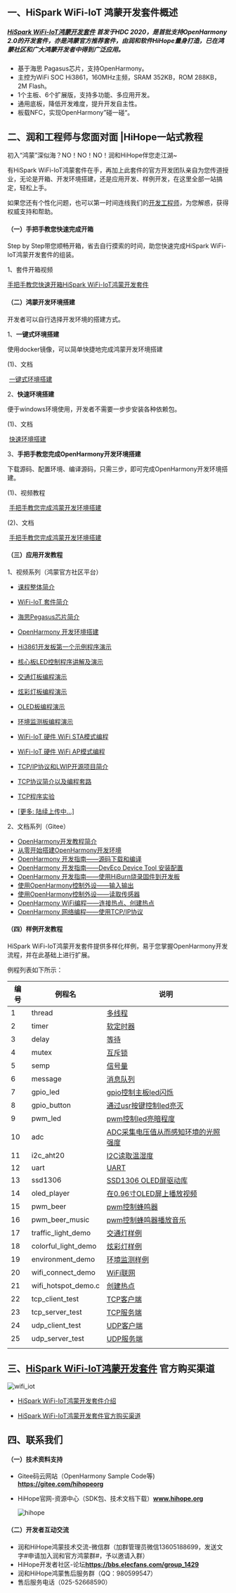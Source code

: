 ## 一、HiSpark WiFi-IoT 鸿蒙开发套件概述

##### [HiSpark WiFi-IoT鸿蒙开发套件](https://item.taobao.com/item.htm?spm=a1z10.1-c-s.w5003-23341819265.1.bf644a82Da9PZK&id=622343426064&scene=taobao_shop) 首发于HDC 2020，是首批支持OpenHarmony 2.0的开发套件，亦是鸿蒙官方推荐套件，由润和软件HiHope量身打造，已在鸿蒙社区和广大鸿蒙开发者中得到广泛应用。

* 基于海思 Pagasus芯片，支持OpenHarmony。
* 主控为WiFi SOC Hi3861，160MHz主频，SRAM 352KB，ROM 288KB，2M Flash。
* 1个主板、6个扩展版，支持多功能、多应用开发。
* 通用底板，降低开发难度，提升开发自主性。
* 板载NFC，实现OpenHarmony”碰一碰“。

## 二、润和工程师与您面对面 |HiHope一站式教程

初入“鸿蒙”深似海？NO！NO！NO！润和HiHope伴您走江湖~

有HiSpark WiFi-IoT鸿蒙套件在手，再加上此套件的官方开发团队亲自为您传道授业，无论是开箱、开发环境搭建，还是应用开发、样例开发，在这里全部一站搞定，轻松上手。

如果您还有个性化问题，也可以第一时间连线我们的[开发工程师](https://bbs.elecfans.com/group_1429)，为您解惑，获得权威支持和帮助。

#### （一）手把手教您快速完成开箱

Step by Step带您顺畅开箱，省去自行摸索的时间，助您快速完成HiSpark WiFi-IoT鸿蒙开发套件的组装。

1、套件开箱视频

[手把手教您快速开箱HiSpark WiFi-IoT鸿蒙开发套件](https://www.bilibili.com/video/BV1Sa4y1L78o?from=search&seid=15781732748881430523)

#### （二）鸿蒙开发环境搭建

开发者可以自行选择开发环境的搭建方式。

1、**一键式环境搭建**

使用docker镜像，可以简单快捷地完成鸿蒙开发环境搭建

(1)、文档

​      [一键式环境搭建](https://gitee.com/hihopeorg/hispark-hm-pegasus/blob/master/docs/QuickStart/hos_docker_environment.md)

2、**快速环境搭建**

便于windows环境使用，开发者不需要一步步安装各种依赖包。

(1)、文档

​       [快速环境搭建](https://gitee.com/hihopeorg/hispark-hm-pegasus/blob/master/docs/QuickStart/hos_vmware_environment.md)

3、**手把手教您完成OpenHarmony开发环境搭建**

下载源码、配置环境、编译源码，只需三步，即可完成OpenHarmony开发环境搭建。

(1)、视频教程

​      [手把手教您完成鸿蒙开发环境搭建](https://developer.huaweiuniversity.com/portal/courses/HuaweiX+CBGHWDCN134/about?source=hwdev)

(2)、文档

​      [手把手教您完成鸿蒙开发环境搭建](https://gitee.com/hihopeorg/hispark-hm-pegasus/blob/master/docs/QuickStart/hos_source_code_download_and_compile.md)

#### （三）应用开发教程

1、视频系列（鸿蒙官方社区平台）

* [课程整体简介](https://edu.51cto.com/center/course/lesson/index?id=657752)
* [WiFi-IoT 套件简介](https://edu.51cto.com/center/course/lesson/index?id=657754)
* [海思Pegasus芯片简介](https://edu.51cto.com/center/course/lesson/index?id=657753)
* [OpenHarmony 开发环境搭建](https://edu.51cto.com/center/course/lesson/index?id=657751)
* [Hi3861开发板第一个示例程序演示](https://edu.51cto.com/center/course/lesson/index?id=657750)
* [核心板LED控制程序讲解及演示](https://edu.51cto.com/center/course/lesson/index?id=657749)
* [交通灯板编程演示](https://edu.51cto.com/center/course/lesson/index?id=657748)
* [炫彩灯板编程演示](https://edu.51cto.com/center/course/lesson/index?id=657747)
* [OLED板编程演示](https://edu.51cto.com/center/course/lesson/index?id=657746)
* [环境监测板编程演示](https://edu.51cto.com/center/course/lesson/index?id=657745)
* [WiFi-IoT 硬件 WiFi  STA模式编程](https://edu.51cto.com/center/course/lesson/index?id=689780)
* [WiFi-IoT 硬件 WiFi AP模式编程](https://edu.51cto.com/center/course/lesson/index?id=689972)
* [TCP/IP协议和LWIP开源项目简介](https://edu.51cto.com/center/course/lesson/index?id=689971)
* [TCP协议简介以及编程套路](https://edu.51cto.com/center/course/lesson/index?id=690493)
* [TCP程序实验](https://edu.51cto.com/center/course/lesson/index?id=690492)

* [[更多: 陆续上传中...]](https://edu.51cto.com/course/25739.html)

2、文档系列（Gitee）

-   [OpenHarmony开发教程简介](https://gitee.com/hihopeorg/HarmonyOS-IoT-Application-Development/tree/master)
-   [从零开始搭建OpenHarmony开发环境](https://gitee.com/hihopeorg/HarmonyOS-IoT-Application-Development/blob/master/01_envsetup/README.md)
-   [OpenHarmony 开发指南——源码下载和编译](https://gitee.com/hihopeorg/HarmonyOS-IoT-Application-Development/blob/master/01_envsetup/hos_source_code_download_and_compile.md)
-   [OpenHarmony 开发指南——DevEco Device Tool 安装配置](https://gitee.com/hihopeorg/HarmonyOS-IoT-Application-Development/blob/master/01_envsetup/hos_deveco_device_tool_install.md)
-   [OpenHarmony 开发指南——使用HiBurn烧录固件到开发板](https://gitee.com/hihopeorg/HarmonyOS-IoT-Application-Development/blob/master/01_envsetup/hos_use_hiburn_download_firmware.md)
-   [使用OpenHarmony控制外设——输入输出](https://gitee.com/hihopeorg/HarmonyOS-IoT-Application-Development/blob/master/02_device_control/README.md)
-   [使用OpenHarmony控制外设——读取传感器](https://gitee.com/hihopeorg/HarmonyOS-IoT-Application-Development/blob/master/03_sensing/README.md)
-   [OpenHarmony WiFi编程——连接热点、创建热点](https://gitee.com/hihopeorg/HarmonyOS-IoT-Application-Development/blob/master/04_wifi/README.md)
-   [OpenHarmony 网络编程——使用TCP/IP协议](https://gitee.com/hihopeorg/HarmonyOS-IoT-Application-Development/blob/master/05_network/README.md)


#### （四）样例开发教程

HiSpark WiFi-IoT鸿蒙开发套件提供多样化样例，易于您掌握OpenHarmony开发流程，并在此基础上进行扩展。

例程列表如下所示：

| 编号 | 例程名              | 说明         |
| ---- | ------ | ---------------- |
| 1   | thread | [多线程](https://gitee.com/hihopeorg/hispark-hm-pegasus/tree/master/sample/00_thread) |
| 2   | timer | [软定时器](https://gitee.com/hihopeorg/hispark-hm-pegasus/tree/master/sample/01_timer) |
| 3   | delay | [等待](https://gitee.com/hihopeorg/hispark-hm-pegasus/tree/master/sample/02_delay) |
| 4   | mutex | [互斥锁](https://gitee.com/hihopeorg/hispark-hm-pegasus/tree/master/sample/03_mutex) |
| 5   | semp | [信号量](https://gitee.com/hihopeorg/hispark-hm-pegasus/tree/master/sample/04_semaphore) |
| 6   | message | [消息队列](https://gitee.com/hihopeorg/hispark-hm-pegasus/tree/master/sample/05_message) |
| 7   | gpio_led | [gpio控制主板led闪烁](https://gitee.com/hihopeorg/hispark-hm-pegasus/tree/master/sample/06_gpioled) |
| 8   | gpio_button | [通过usr按键控制led亮灭](https://gitee.com/hihopeorg/hispark-hm-pegasus/tree/master/sample/07_gpiobutton) |
| 9   | pwm_led | [pwm控制led亮暗程度](https://gitee.com/hihopeorg/hispark-hm-pegasus/tree/master/sample/08_pwmled) |
| 10  | adc | [ADC采集电压值从而感知环境的光照强度](https://gitee.com/hihopeorg/hispark-hm-pegasus/tree/master/sample/09_adc) |
| 11  | i2c_aht20 | [I2C读取温湿度](https://gitee.com/hihopeorg/hispark-hm-pegasus/tree/master/sample/10_i2caht20) |
| 12  | uart | [UART](https://gitee.com/hihopeorg/hispark-hm-pegasus/tree/master/sample/11_uart) |
| 13  | ssd1306 | [SSD1306 OLED屏驱动库](https://gitee.com/hihopeorg/hispark-hm-pegasus/tree/master/sample/12_ssd1306) |
| 14  | oled_player | [在0.96寸OLED屏上播放视频](https://gitee.com/hihopeorg/hispark-hm-pegasus/tree/master/sample/13_oledplayer) |
| 15  | pwm_beer | [pwm控制蜂鸣器](https://gitee.com/hihopeorg/hispark-hm-pegasus/tree/master/sample/14_pwmbeer) |
| 16  | pwm_beer_music | [pwm控制蜂鸣器播放音乐](https://gitee.com/hihopeorg/hispark-hm-pegasus/tree/master/sample/15_pwmbeermusic) |
| 17  | traffic_light_demo | [交通灯样例](https://gitee.com/hihopeorg/hispark-hm-pegasus/tree/master/sample/16_trafficlight) |
| 18  | colorful_light_demo | [炫彩灯样例](https://gitee.com/hihopeorg/hispark-hm-pegasus/tree/master/sample/17_colorfullight) |
| 19  | environment_demo | [环境监测样例](https://gitee.com/hihopeorg/hispark-hm-pegasus/tree/master/sample/18_environment) |
| 20  | wifi_connect_demo | [WiFi联网](https://gitee.com/hihopeorg/hispark-hm-pegasus/tree/master/sample/19_wificonnect) |
| 21  | wifi_hotspot_demo.c | [创建热点](https://gitee.com/hihopeorg/hispark-hm-pegasus/tree/master/sample/20_wifihotspot) |
| 22  | tcp_client_test | [TCP客户端](https://gitee.com/hihopeorg/hispark-hm-pegasus/tree/master/sample/21_tcpclient) |
| 23  | tcp_server_test | [TCP服务端](https://gitee.com/hihopeorg/hispark-hm-pegasus/tree/master/sample/22_tcpserver) |
| 24  | udp_client_test     | [UDP客户端](https://gitee.com/hihopeorg/hispark-hm-pegasus/tree/master/sample/23_udpclient) |
|25|udp_server_test|[UDP服务端](https://gitee.com/hihopeorg/hispark-hm-pegasus/tree/master/sample/24_udpserver)|
||||



## 三、[HiSpark WiFi-IoT鸿蒙开发套件](https://item.taobao.com/item.htm?spm=a1z10.1-c-s.w5003-23341819265.1.bf644a82Da9PZK&id=622343426064&scene=taobao_shop) 官方购买渠道

![wifi_iot](https://gitee.com/hihopeorg/hispark-hm-pegasus/raw/master/docs/figures/wifi_iot.png)

- [HiSpark WiFi-IoT鸿蒙开发套件介绍](http://www.hihope.org/pro/pro1.aspx?mtt=8)

- [HiSpark WiFi-IoT鸿蒙开发套件官方购买渠道](https://item.taobao.com/item.htm?spm=a1z10.1-c-s.w5003-23341861125.3.383b4a82wiKJEK&id=622343426064&scene=taobao_shop)

## 四、联系我们

#### （一）技术资料支持

- Gitee码云网站（OpenHarmony Sample Code等) **https://gitee.com/hihopeorg**
- HiHope官网-资源中心（SDK包、技术文档下载）**www.hihope.org**

   ![hihope](https://gitee.com/hihopeorg/hispark-hm-pegasus/raw/master/docs/figures/hihope.png)

#### （二）开发者互动交流

- 润和HiHope鸿蒙技术交流-微信群（加群管理员微信13605188699，发送文字#申请加入润和官方鸿蒙群#，予以邀请入群）
- HiHope开发者社区-论坛**https://bbs.elecfans.com/group_1429**
- 润和HiHope鸿蒙售后服务群（QQ：980599547）
- 售后服务电话（025-52668590）

